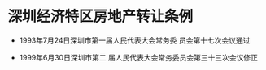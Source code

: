 # 深圳经济特区房地产转让条例

- 1993年7月24日深圳市第一届人民代表大会常务委
员会第十七次会议通过

- 1999年6月30日深圳市第二
届人民代表大会常务委员会第三十三次会议修正

<!-- INFO END -->